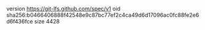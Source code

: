 version https://git-lfs.github.com/spec/v1
oid sha256:b0466406888f42548e9c87bc77ef2c4ca49d6d17096ac0fc88fe2e6d6f436fce
size 4428
